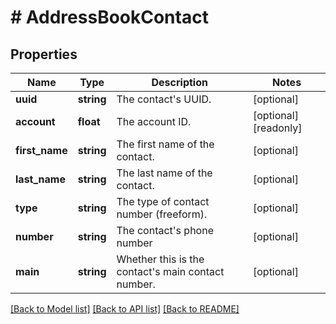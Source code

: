 # # AddressBookContact

## Properties

Name | Type | Description | Notes
------------ | ------------- | ------------- | -------------
**uuid** | **string** | The contact&#39;s UUID. | [optional]
**account** | **float** | The account ID. | [optional] [readonly]
**first_name** | **string** | The first name of the contact. | [optional]
**last_name** | **string** | The last name of the contact. | [optional]
**type** | **string** | The type of contact number (freeform). | [optional]
**number** | **string** | The contact&#39;s phone number | [optional]
**main** | **string** | Whether this is the contact&#39;s main contact number. | [optional]

[[Back to Model list]](../../README.md#models) [[Back to API list]](../../README.md#endpoints) [[Back to README]](../../README.md)
